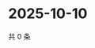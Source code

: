 # 2025-10-10

共 0 条

<!-- BEGIN ZHIHUQUESTIONS -->
<!-- 最后更新时间 Fri Oct 10 2025 22:11:19 GMT+0800 (China Standard Time) -->

<!-- END ZHIHUQUESTIONS -->
